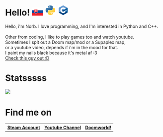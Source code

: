 <h1>Hello! <img src="https://github.com/lipis/flag-icons/blob/main/flags/4x3/sk.svg" alt="SLOVAKIA!!!!!" style="width:35px" title="SLOVAKIA!!!!!"></img> <img src="https://github.com/vscode-icons/vscode-icons/blob/master/icons/file_type_python.svg" alt="Python dev :)" title="Python dev :)" style="width:35px;height=20px"></img>  <img src="https://github.com/vscode-icons/vscode-icons/blob/master/icons/file_type_cpp3.svg" alt="C++ my beloved" title="C++ my beloved" style="width:35px;height=20px"></img></h1>
<p>
Hello, i'm Norb. I love programming, and I'm interested in Python and C++.
<br><br>
Other from coding, I like to play games too and watch youtube.<br>Sometimes I spit out a Doom map/mod or a Supaplex map,<br>
or a youtube video, depends if i'm in the mood for that.<br>
I paint my nails black because it's metal af :3<br>
<a href="https://github.com/MF366-Coding" title="DO IT">Check this guy out :D</a>
</p>
<h1>Statsssss</h1>
<img src="https://github-readme-stats.vercel.app/api?username=norbcodes&show=prs_merged&show_icons=true&bg_color=79,6699FF,800055&title_color=000000&text_color=000000&icon_color=4D004D&border_radius=15.8&text_bold"></img>
<h1>Find me on</h1>
<p>
<table>
  <tr>
    <th>
      <a href="https://steamcommunity.com/id/realnorb3695/">Steam Account</a>
    </th>
    <th>
      <a href="https://www.youtube.com/channel/UC-WouWX9ricZEwv6qV8UDaw">Youtube Channel</a>
    </th>
    <th>
      <a href="https://www.doomworld.com/profile/35825-norb/">Doomworld!</a>
    </th>
  </tr>
</table>
</p>